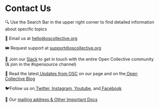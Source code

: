 # Contact Us

🔍 Use the Search Bar in the upper right corner to find detailed information about specific topics

💌 Email us at [hello@oscollective.org](mailto:hello@oscollective.org)

🎟  Request support at [support@oscollective.org](mailto:support@opencollective.com)

💬 Join our [Slack](https://slack.opencollective.com/) to get in touch with the entire Open Collective community (& join in the #opensource channel)

🌱 Read the latest[ Updates from OSC](https://opencollective.com/opensource/updates) on our page and on the[ Open Collective Blog](https://blog.opencollective.com)

:bird:Follow us on[ Twitter](https://twitter.com/opencollect),[ Instagram](https://www.instagram.com/opencollective/),[ Youtube](https://www.youtube.com/c/OpenCollective), and[ Facebook](https://www.facebook.com/OpenCollect)

📍 Our [mailing address & Other Important Docs](official-info-and-docs.md)
